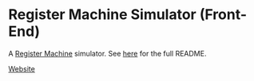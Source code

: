 # Register Machine Simulator (Front-End)

A [Register Machine](https://github.com/MMZK1526/Haskell-RM#Register-Machine) simulator. See [here](https://github.com/MMZK1526/Haskell-RM) for the full README.

[Website](https://mmzk1526.github.io/rm_front_end/)
